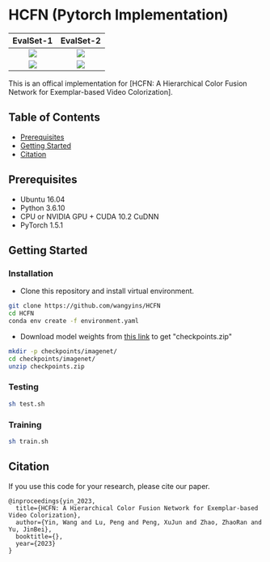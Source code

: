 # HCFN (Pytorch Implementation)

EvalSet-1            |  EvalSet-2
:-------------------------:|:-------------------------:
![](https://github.com/wangyins/HCFN/blob/main/sample_videos/outputs/case1.gif)  |  ![](https://github.com/wangyins/HCFN/blob/main/sample_videos/outputs/case2.gif)
![](https://github.com/wangyins/HCFN/blob/main/sample_videos/outputs/case1.gif)  |  ![](https://github.com/wangyins/HCFN/blob/main/sample_videos/outputs/case2.gif)

This is an offical implementation for [HCFN: A Hierarchical Color Fusion Network for Exemplar-based Video Colorization].
## Table of Contents

- [Prerequisites](#Prerequisites)
- [Getting Started](#Getting-Started)
- [Citation](#Citation)

## Prerequisites
- Ubuntu 16.04
- Python 3.6.10
- CPU or NVIDIA GPU + CUDA 10.2 CuDNN
- PyTorch 1.5.1

## Getting Started

### Installation
- Clone this repository and install virtual environment.
```bash
git clone https://github.com/wangyins/HCFN
cd HCFN
conda env create -f environment.yaml
```
- Download model weights from <a href="https://drive.google.com/file/d/1r2SY8j8lzuN7vyzYjlehSy-Tsw05RKdl/view?usp=sharing">this link</a> to get "checkpoints.zip"
```bash
mkdir -p checkpoints/imagenet/
cd checkpoints/imagenet/
unzip checkpoints.zip
```
### Testing
```bash
sh test.sh
```
### Training
```bash
sh train.sh
```
## Citation
If you use this code for your research, please cite our paper.
```
@inproceedings{yin_2023,
  title={HCFN: A Hierarchical Color Fusion Network for Exemplar-based Video Colorization},
  author={Yin, Wang and Lu, Peng and Peng, XuJun and Zhao, ZhaoRan and Yu, JinBei},
  booktitle={},
  year={2023}
}
```
